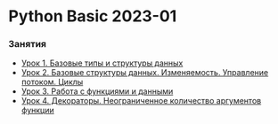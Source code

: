# Python Basic 2023-01


### Занятия

- [Урок 1. Базовые типы и структуры данных](lessons/lesson.01/)
- [Урок 2. Базовые структуры данных. Изменяемость. Управление потоком. Циклы](lessons/lesson.02/)
- [Урок 3. Работа с функциями и данными](lessons/lesson.03/)
- [Урок 4. Декораторы. Неограниченное количество аргументов функции](lessons/lesson.04/)
